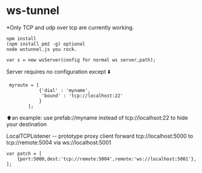 # ws-tunnel

*Only TCP and udp over tcp are currently working.
```
npm install
(npm install pm2 -g) optional
node wstunnel.js you rock.
```


```
var s = new wsServer(config for normal ws server,path);

```
Server requires no configuration except ⬇️
```
 myroute = [ 
            {'dial' : 'myname', 
             'bound' : 'tcp://localhost:22' 
            }
        ];
```
⬆️an example: use prefab://myname instead of tcp://localhsot:22 to hide your destination

LocalTCPListener -- prototype proxy client
forward tcp://localhost:5000 to tcp://remote:5004 via ws://localhost:5001

```
var patch = [
    {port:5000,dest:'tcp://remote:5004',remote:'ws://localhost:5001'},
];
```

